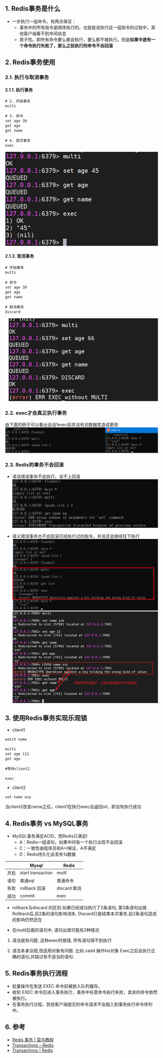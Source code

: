 ## 1. Redis事务是什么
- 一步执行一组命令，有两点保证：  
    - 事务中的所有指令是顺序执行的。也就是说执行这一组指令的过程中，其他客户端看不到中间状态
    - 原子性。即所有命令要么都会执行，要么都不被执行。但是**如果中途有一个命令执行失败了，那么之前执行的命令不会回滚**

## 2. Redis事务使用



### 2.1. 执行与取消事务

#### 2.1.1. 执行事务

```redis
# 2. 开始事务
multi

# 3. 命令
set age 30
get age
get name

# 4. 提交事务
exec

```


![](https://raw.githubusercontent.com/TDoct/images/master/1586680369_20200412162947512_23354.png)





#### 2.1.2. 取消事务


```redis
# 开始事务
multi

# 命令
set age 30
get age
get name

# 取消事务
discard

```
![](https://raw.githubusercontent.com/TDoct/images/master/1586680371_20200412163011624_20574.png)


### 2.2. exec才会真正执行事务
由下面的例子可以看出会话1exec前并没有对数据库造成更改
![](https://raw.githubusercontent.com/TDoct/images/master/1600605221_20200920203247817_24595.png)
### 2.3. Redis的事务不会回滚
- 语法错误事务不会执行，谈不上回滚
![](https://raw.githubusercontent.com/TDoct/images/master/1600605611_20200920203958490_27039.png)

- 语义错误事务也不会回滚已经执行过的指令，并且还会继续往下执行
![](https://raw.githubusercontent.com/TDoct/images/master/1600605120_20200920203054101_10758.png)
![](https://raw.githubusercontent.com/TDoct/images/master/1586680367_20200411225714999_4740.png)





## 3. 使用Redis事务实现乐观锁
- client1

```redis
watch name

multi
set age 111
get age

#等待client2

exec

```

- client2
```redis
set name wsy
```


当client2改变name之后，client1在执行exec会返回nil，即没有执行成功
## 4. Redis事务 vs MySQL事务
- MySQL事务满足ACID，而Redis只满足I
    - A：Redis一组语句，如果中间有一个执行出现不会回滚
    - C：一致性由程序员和A+I保证，A不满足
    - D：Redis持久化会丢失1s数据

|     | Mysql | Redis |
| --- | ----- | ----- |
| 开启 |    start transaction   |   muitl    |
| 语句 |    普通sql   |    普通命令   |
| 失败 |    rollback 回滚   |  discard 取消     |
| 成功 |    commit   |   exec    |

- rollback与discard 的区别
如果已经成功执行了2条语句, 第3条语句出错.
Rollback后,前2条的语句影响消失.
Discard只是结束本次事务,前2条语句造成的影响仍然还在

- 在mutil后面的语句中, 语句出错可能有2种情况
1. 语法就有问题, 
这种exec时报错, 所有语句得不到执行

2. 语法本身没错,但适用对象有问题. 比如 zadd 操作list对象
Exec之后会执行正确的语句,并跳过有不适当的语句.



## 5. Redis事务执行流程
- 批量操作在发送 EXEC 命令前被放入队列缓存。
- 收到 EXEC 命令后进入事务执行，事务中任意命令执行失败，其余的命令依然被执行。
- 在事务执行过程，其他客户端提交的命令请求不会插入到事务执行命令序列中。


## 6. 参考
- [Redis 事务 \| 菜鸟教程](https://www.runoob.com/redis/redis-transactions.html)
- [Transactions – Redis](https://redis.io/topics/transactions)
- [Transactions \| Redis](https://redis.io/docs/manual/transactions/)